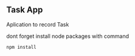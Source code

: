 

## Task App

Aplication to record Task

dont forget install node packages with command

```
npm install
```
